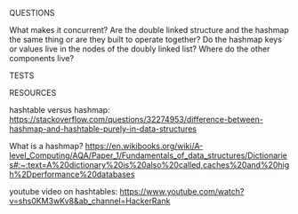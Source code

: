 


QUESTIONS

What makes it concurrent?
Are the double linked structure and the hashmap the same thing or are they built to operate together?
Do the hashmap keys or values live in the nodes of the doubly linked list? Where do the other components live?

TESTS




RESOURCES

hashtable versus hashmap: https://stackoverflow.com/questions/32274953/difference-between-hashmap-and-hashtable-purely-in-data-structures

What is a hashmap? https://en.wikibooks.org/wiki/A-level_Computing/AQA/Paper_1/Fundamentals_of_data_structures/Dictionaries#:~:text=A%20dictionary%20is%20also%20called,caches%20and%20high%2Dperformance%20databases

youtube video on hashtables: https://www.youtube.com/watch?v=shs0KM3wKv8&ab_channel=HackerRank